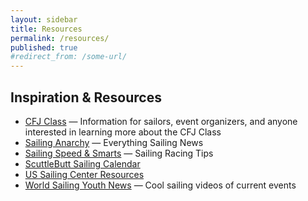 ```yaml
---
layout: sidebar
title: Resources
permalink: /resources/
published: true
#redirect_from: /some-url/
---
```


## Inspiration & Resources

- [CFJ Class](http://www.cfjclass.org/) —  Information for sailors, event organizers, and anyone interested in learning more about the CFJ Class
- [Sailing Anarchy](http://sailinganarchy.com/) — Everything Sailing News
- [Sailing Speed & Smarts](http://www.speedandsmarts.com/TipsTests/TestYourSmarts) — Sailing Racing Tips
- [ScuttleButt Sailing Calendar](http://www.sailingscuttlebutt.com/event-and-regatta-calendar/)
- [US Sailing Center Resources](http://www.ussailing.org/category/sailors-resource-center/)
- [World Sailing Youth News](http://www.sailing.org/news/youth-worlds.php) — Cool sailing videos of current events
